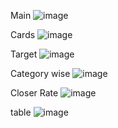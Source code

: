 
Main
![image](https://github.com/user-attachments/assets/c46feb73-0b06-4516-8831-54022b2cd90f)

Cards
![image](https://github.com/user-attachments/assets/538e2faf-6393-4f89-a686-f32bddf8f1b5)


Target
![image](https://github.com/user-attachments/assets/1f5da38a-5298-4c47-8be9-5e9382b0d9a9)


Category wise
![image](https://github.com/user-attachments/assets/49101996-c9a2-4645-9c72-f7aefe928f15)


Closer Rate
![image](https://github.com/user-attachments/assets/250354c4-0537-4be9-8214-283b6df99958)


table
![image](https://github.com/user-attachments/assets/29354dae-a967-4bd7-ac8b-c186bf795852)

